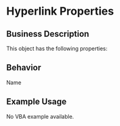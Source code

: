 # Hyperlink Properties

## Business Description
This object has the following properties:

## Behavior
Name

## Example Usage
No VBA example available.
